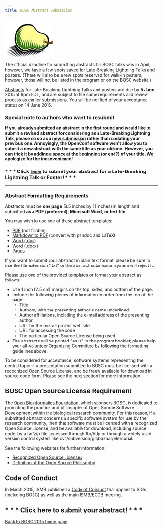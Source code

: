 ```yaml
---
title: BOSC Abstract Submission
---
```


![BOSC logo|link=BOSC\_2015](Pear.png "BOSC logo|link=BOSC_2015")

The official deadline for submitting abstracts for BOSC talks was in
April; however, we have a few spots saved for Late-Breaking Lightning
Talks and posters. (There will also be a few spots reserved for walk-in
posters; however, those will not be listed in the program or on the BOSC
website.)

[Abstracts](http://events.open-bio.org/BOSC2015/openconf.php) for
Late-Breaking Lightning Talks and posters are due by **5 June** 2015 at
9pm PDT, and are subject to the same requirements and review process as
earlier submissions. You will be notified of your acceptance status on
14 June 2015.

### Special note to authors who want to resubmit

**If you already submitted an abstract in the first round and would like
to submit a revised abstract for considering as a Late-Breaking
Lightning Talk, please do so as a [new
submission](http://events.open-bio.org/BOSC2015/author/submit.php)
rather than updating your previous one. Annoyingly, the OpenConf
software won't allow you to submit a new abstract with the same title as
your old one. However, you can trick it by adding a space at the
beginning (or end?) of your title. We apologize for the inconvenience!**

### \* \* \* Click [here](http://events.open-bio.org/BOSC2015/author/submit.php) to submit your abstract for a Late-Breaking Lightning Talk or Poster! \* \* \*

------------------------------------------------------------------------

### Abstract Formatting Requirements

Abstracts must be **one page** (8.5 inches by 11 inches) in length and
submitted **as a PDF (preferred), Microsoft Word, or text file**.

You may wish to use one of these abstract templates:

-   [PDF](http://www.open-bio.org/wiki/File:BOSC2015-abstract-template.pdf)
    (not fillable)
-   [Markdown to
    PDF](https://s3.amazonaws.com/chapmanb/openbio/bosc_template_pandoc.tar.gz)
    (convert with pandoc and LaTeX)
-   [Word (.doc)](http://www.open-bio.org/bosc2015/bosc2015-abstract-example.doc)
-   [Word (.docx)](http://www.open-bio.org/bosc2015/bosc2015-abstract-example.docx)
-   [Pages](http://www.open-bio.org/bosc2015/bosc2015-abstract-example.pages)

If you want to submit your abstract in plain text format, please be sure
to use the file extension ".txt" or the abstract submission system will
reject it.

Please use one of the provided templates or format your abstract as
follows:

-   Use 1 inch (2.5 cm) margins on the top, sides, and bottom of
    the page.
-   Include the following pieces of information in order from the top of
    the page:
    -   Title
    -   Authors, with the presenting author's name underlined.
    -   Author affiliations, including the e-mail address of the
        presenting author.
    -   URL for the overall project web site
    -   URL for accessing the code
    -   The particular Open Source License being used
-   The abstracts will be printed "as is" in the program booklet; please
    help your all-volunteer Organizing Committee by following the
    formatting guidelines above.

To be considered for acceptance, software systems representing the
central topic in a presentation submitted to BOSC must be licensed with
a recognized Open Source License, and be freely available for download
in source code form. Please see the next section for more information.

BOSC Open Source License Requirement
------------------------------------

The [Open Bioinformatics Foundation](OBF "wikilink"), which sponsors
BOSC, is dedicated to promoting the practice and philosophy of Open
Source Software Development within the biological research community.
For this reason, if a submitted abstract concerns a specific software
system for use by the research community, then that software must be
licensed with a recognized Open Source License, and be available for
download, including source code, by a tar/zip file accessed through
ftp/http or through a widely used version control system like
cvs/subversion/git/bazaar/Mercurial.

See the following websites for further information:

-   [Recognized Open Source
    Licenses](http://www.opensource.org/licenses/)
-   [Definition of the Open Source
    Philosophy](http://www.opensource.org/docs/definition.php)

Code of Conduct
---------------

In March 2015, ISMB published a [Code of
Conduct](http://www.iscb.org/ismbeccb2015-general-info/ismbeccb2015-coc)
that applies to SIGs (including BOSC) as well as the main ISMB/ECCB
meeting.

\* \* \* Click [here](http://events.open-bio.org/BOSC2015/author/submit.php) to submit your abstract! \* \* \*
--------------------------------------------------------------------------------------------------------------

[Back to BOSC 2015 home page](BOSC_2015 "wikilink")

